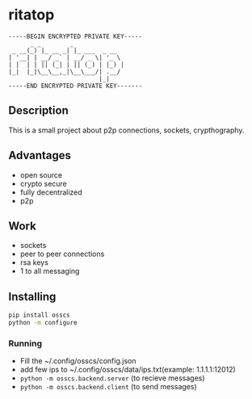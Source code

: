 # ritatop

```
-----BEGIN ENCRYPTED PRIVATE KEY-----
      _ _        _              
 _ __(_) |_ __ _| |_ ___  _ __  
| '__| | __/ _` | __/ _ \| '_ \ 
| |  | | || (_| | || (_) | |_) |
|_|  |_|\__\__,_|\__\___/| .__/ 
                         |_|    
-----END ENCRYPTED PRIVATE KEY-------
```

## Description

This is a small project about p2p connections, sockets, crypthography.

## Advantages

 - open source
 - crypto secure
 - fully decentralized
 - p2p

## Work

 - sockets
 - peer to peer connections
 - rsa keys
 - 1 to all messaging

## Installing

```bash
pip install osscs
python -m configure
```

### Running

 - Fill the ~/.config/osscs/config.json
 - add few ips to ~/.config/osscs/data/ips.txt(example: 1.1.1.1:12012)
 - `python -m osscs.backend.server` (to recieve messages)
 - `python -m osscs.backend.client` (to send messages)
